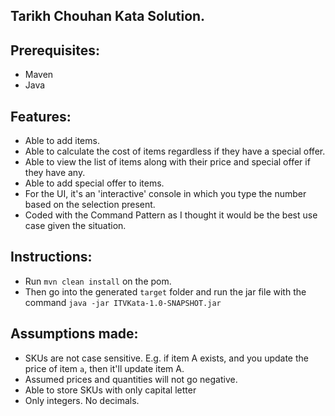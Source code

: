 Tarikh Chouhan Kata Solution.
-

Prerequisites: 
-
- Maven 
- Java

Features:
-
- Able to add items.
- Able to calculate the cost of items regardless if they have a special offer.
- Able to view the list of items along with their price and special offer if they have any.
- Able to add special offer to items.
- For the UI, it's an 'interactive' console in which you type the number based on the selection present.
- Coded with the Command Pattern as I thought it would be the best use case given the situation.

Instructions:
-

- Run `mvn clean install` on the pom.
- Then go into the generated `target` folder and run the jar file with the command `java -jar ITVKata-1.0-SNAPSHOT.jar`

Assumptions made:
- 
- SKUs are not case sensitive. E.g. if item A exists, and you update the price of item `a`, then it'll update item A.
- Assumed prices and quantities will not go negative.
- Able to store SKUs with only capital letter
- Only integers. No decimals.

